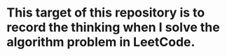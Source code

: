 # This target of this repository is to record the thinking when I solve the algorithm problem in LeetCode.
